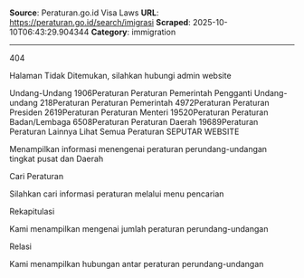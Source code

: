 # 

**Source**: Peraturan.go.id Visa Laws
**URL**: https://peraturan.go.id/search/imigrasi
**Scraped**: 2025-10-10T06:43:29.904344
**Category**: immigration

---

404 

Halaman Tidak Ditemukan, silahkan hubungi admin website

Undang-Undang
1906Peraturan
Peraturan Pemerintah Pengganti Undang-undang
218Peraturan
Peraturan Pemerintah
4972Peraturan
Peraturan Presiden
2619Peraturan
Peraturan Menteri
19520Peraturan
Peraturan Badan/Lembaga
6508Peraturan
Peraturan Daerah
19689Peraturan
Peraturan Lainnya
Lihat Semua Peraturan
SEPUTAR WEBSITE

Menampilkan informasi menengenai peraturan perundang-undangan tingkat pusat dan Daerah

Cari Peraturan

Silahkan cari informasi peraturan melalui menu pencarian

Rekapitulasi

Kami menampilkan mengenai jumlah peraturan perundang-undangan

Relasi

Kami menampilkan hubungan antar peraturan perundang-undangan
